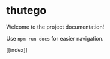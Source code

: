 # thutego

Welcome to the project documentation!

Use `npm run docs` for easier navigation.


[[index]]
